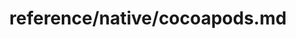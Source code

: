 ---
title: reference/native/cocoapods.md
showAuthorInfo: false
redirect_path: https://kotlinlang.org/https://kotlinlang.org/docs/cocoapods.html
---